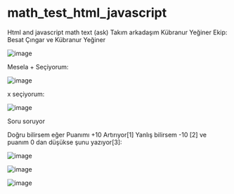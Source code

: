 # math_test_html_javascript
Html and javascript math text (ask)
Takım arkadaşım Kübranur Yeğiner
Ekip:
Besat Çıngar ve Kübranur Yeğiner

![image](https://github.com/AstroBesat-SoftW/math_test_html_javascript/assets/128177174/5375da59-ac01-4eb9-8e2e-c72f09ddf240)

Mesela + Seçiyorum:

![image](https://github.com/AstroBesat-SoftW/math_test_html_javascript/assets/128177174/ecbd792b-7ef1-40e1-9692-86533a8fdbc5)

x seçiyorum:

  ![image](https://github.com/AstroBesat-SoftW/math_test_html_javascript/assets/128177174/a48662ea-3c9a-4e08-a4b8-d82c347e5cfe)


Soru soruyor

Doğru bilirsem eğer Puanımı +10 Artırıyor[1] Yanlış bilirsem -10 [2] ve puanım 0 dan düşükse şunu yazıyor[3]:


![image](https://github.com/AstroBesat-SoftW/math_test_html_javascript/assets/128177174/ff9be9c7-80a5-4a1b-bef4-fed263687efd)

![image](https://github.com/AstroBesat-SoftW/math_test_html_javascript/assets/128177174/eb95d471-e84f-4cef-bc3d-b6f874ff40de)

![image](https://github.com/AstroBesat-SoftW/math_test_html_javascript/assets/128177174/993fe6bf-82ae-4bd8-a4cb-d01ccc84ace7)
